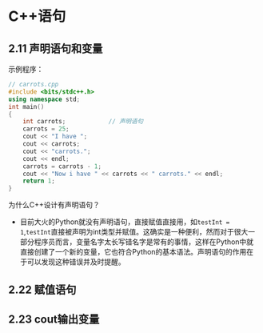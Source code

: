 <!--
 * @Description: 
 * @Author: Andew
 * @Date: 2019-10-12 10:03:08
 * @LastEditors: Andrew
 * @LastEditTime: 2019-10-12 10:35:52
 -->

# C++语句

## 2.11 声明语句和变量

示例程序：

```c++
// carrots.cpp
#include <bits/stdc++.h>
using namespace std;
int main()
{
    int carrots;            // 声明语句
    carrots = 25;
    cout << "I have ";
    cout << carrots;
    cout << "carrots.";
    cout << endl;
    carrots = carrots - 1;
    cout << "Now i have " << carrots << " carrots." << endl;
    return 1;
}
```

为什么C++设计有声明语句？

* 目前大火的Python就没有声明语句，直接赋值直接用，如`testInt = 1`,`testInt`直接被声明为int类型并赋值。这确实是一种便利，然而对于很大一部分程序员而言，变量名字太长写错名字是常有的事情，这样在Python中就直接创建了一个新的变量，它也符合Python的基本语法。声明语句的作用在于可以发现这种错误并及时提醒。

## 2.22 赋值语句

## 2.23 cout输出变量

